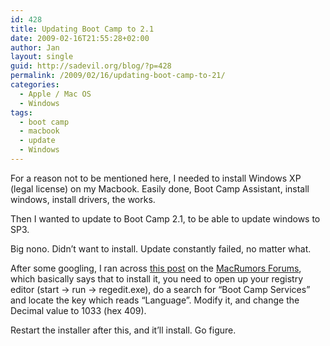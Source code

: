 ```yaml
---
id: 428
title: Updating Boot Camp to 2.1
date: 2009-02-16T21:55:28+02:00
author: Jan
layout: single
guid: http://sadevil.org/blog/?p=428
permalink: /2009/02/16/updating-boot-camp-to-21/
categories:
  - Apple / Mac OS
  - Windows
tags:
  - boot camp
  - macbook
  - update
  - Windows
---
```

For a reason not to be mentioned here, I needed to install Windows XP (legal license) on my Macbook. Easily done, Boot Camp Assistant, install windows, install drivers, the works.

Then I wanted to update to Boot Camp 2.1, to be able to update windows to SP3. 

Big nono. Didn&#8217;t want to install. Update constantly failed, no matter what.

After some googling, I ran across <a href="http://forums.macrumors.com/showpost.php?p=5697863&#038;postcount=2" target="_blank">this post</a> on the [MacRumors Forums](http://forums.macrumors.com/), which basically says that to install it, you need to open up your registry editor (start -> run -> regedit.exe), do a search for &#8220;Boot Camp Services&#8221; and locate the key which reads &#8220;Language&#8221;. Modify it, and change the Decimal value to 1033 (hex 409).

Restart the installer after this, and it&#8217;ll install. Go figure.